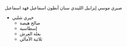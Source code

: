 صبري موسي
إيزابيل الليندي
سنان أنطون
اسماعيل فهد اسماعيل


* خيري شلبي
    - صالح هيصة
    - إسطاسية
    - بغلة العرش
    - ثلاثية الأمالي
